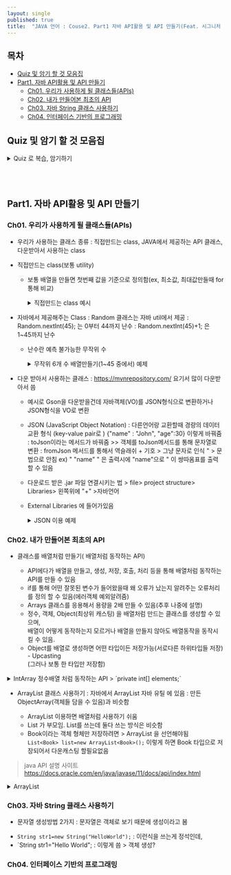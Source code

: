 ```yaml
---
layout: single
published: true
title:  "JAVA 언어 : Couse2. Part1 자바 API활용 및 API 만들기(Feat. 시그니처 백엔드 강의)"
---
```


## 목차

- [Quiz 및 암기 할 것 모음집](#quiz-및-암기-할-것-모음집)
- [Part1. 자바 API활용 및 API 만들기](#part1-자바-api활용-및-api-만들기)
  * [Ch01. 우리가 사용하게 될 클래스들(APIs)](#ch01-우리가-사용하게-될-클래스들apis)
  * [Ch02. 내가 만들어본 최초의 API](#ch02-내가-만들어본-최초의-api)
  * [Ch03. 자바 String 클래스 사용하기](#ch03-자바-string-클래스-사용하기)
  * [Ch04. 인터페이스 기반의 프로그래밍](#ch04-인터페이스-기반의-프로그래밍)




## Quiz 및 암기 할 것 모음집


<details>
  <summary>
    Quiz 로 복습, 암기하기
  </summary>
<div markdown="1">
  <br>

1. Random클래스를 이용하여 난수를  1~10까지 발생시키는 코드?
  <br>

2. 프로그래밍 언어나 플랫폼에 상관없이 데이터를 교환할 수 있도록 설계된 데이터 형식?

  <br>

3. 이름(name)이 홍길동이고 나이(age)가 30인 데이터를 JSON 형식으로 표현

  <br>

4. JSON 형식의 문자열을 자바 객체로 변환해주는 Gson API의 메서드를 기술

  <br>

5. 객체를 JSON 형식으로 변환해주는 Gson API의 메서드를 기술

  <br>

6. 생성자 안에서 다른 생성자를 호출할때 쓰는 것?
7. 자바에서 제공해주는 클래스 중 모든 객체를 배열에 저장하여 관리하는 클래스는 무엇인가?
8. ArrayList가 저장된 자바 패키지 이름을 쓰세요.
9. ArrayList에 객체를 저장하는 메서드 이름과 객체를 가져오는 메서드 이름을 쓰세요.
10. ArrayList에 저장된 객체의 개수를 구하는 메서드를 쓰세요.
11. ArrayList에 Book  타입처럼 특정 객체만 저장  하려면 어떻게 선언을 해야 하는가



<details>
  <summary>
    답안지
  </summary>

<div markdown="1">
  <br>

1. int num=rand.nextInt(10)+1
2. JSON
3. { “name”:”홍길동”,”age”:30}
4. fromJson()
5. toJson()
6. this(다른생성자 매개변수타입);
7. ArrayList
8. java.util
9. add, get
10. size
11. ArrayList<Book>


</div>
</details>



</div>
</details>

  <br>
  
  <br>
  


  <br>
  


## Part1. 자바 API활용 및 API 만들기

### Ch01. 우리가 사용하게 될 클래스들(APIs) 

* 우리가 사용하는 클래스 종류
  : 직접만드는 class, JAVA에서 제공하는 API 클래스, 다운받아서 사용하는 class

* 직접만드는 class(보통 utility)
  - 보통 배열을 만들면 첫번째 값을 기준으로 정의함(ex, 최소값, 최대값만들때 for 통해 비교)

    <details>
      <summary>
        직접만드는 class 예시
      </summary>
    
    <div markdown="1">
      <br>

  
       - 최소값, 최대값 클래스를 만들고..
  
      ```java
          public class MinMaxFindler {
              private MinMaxFindler(){   }
                public static int findMin(int[] arr){ 
                  int min=arr[0]; // 초기값
                  for(int i=1;i<arr.length;i++){
                      if(arr[i]<min){ 
                        min=arr[i];
                      }//
                }//
                return min;
            }
          public static int findMax(int[] arr){
              int max=arr[0]; // 초기값
              for(int i=1;i<arr.length;i++){
                  if(arr[i]>max){
                      max=arr[i];
                  }//
              }//
              return max;
              }
            }
      ```

    - 사용하는 예시
      
        ```java
        import fc.java.model2.MinMaxFindler;
    
        public class MinMaxFinderTest {
            public static void main(String[] args) {
                int[] arr={5,3,9,1,7};
                int min=MinMaxFindler.findMin(arr);
                int max=MinMaxFindler.findMax(arr);
                System.out.println("min = " + min); // 1
                System.out.println("max = " + max); // 9
            }
          }
      ```

    </div>
    </details>


* 자바에서 제공해주는 Class
  : Random 클래스는 자바 util에서 제공
  : Random.nextInt(45); 는 0부터 44까지 난수
  : Random.nextInt(45)+1; 은 1~45까지 난수

  - 난수란 예측 불가능한 무작위 수


    <details>
      <summary>
        무작위 6개 수 배열만들기(1~45 중에서) 예제
      </summary>
    
    <div markdown="1">
      <br>
    
    ```java
    import java.util.Random;
    
    public class RandomAPI {
        public static void main(String[] args) {
            Random rand=new Random();
            int[] arr=new int[6];
            int i=0; // 저장위치(pos)
            while (i<6){
                int num=rand.nextInt(45)+1; // 1~45 중에 숫자 하나 고르기
                boolean isDuplicate=false; // 기본으로 겹치지 않는다
                for(int j=0;j<i;j++){ //i번째 배열 숫자와 그전까지 숫자 중복하는지 확인하기
                    if(arr[j]==num){ 
                        isDuplicate=true; //같으면 트루 >>겹친다로
                        break;
                    }//
                }//
                if(!isDuplicate){ // 겹치지 않으면 다음 i++ 생성(i번째에 넘버 저장후 i에 1더해줌)
                    arr[i++]=num;
                }
            }//
            for(int num : arr){
                System.out.print(num+" ");
            }
        }
    }
    ```
    
    
    </div>
    </details>

* 다운 받아서 사용하는 클래스
  : https://mvnrepository.com/ 요기서 많이 다운받아서 씀

  - 예시로 Gson을 다운받을건데 자바객체(VO)를 JSON형식으로 변환하거나 JSON형식을 VO로 변환
  - JSON (JavaScript Object Notation) : 다른언어랑 교환할때 경량의 데이터 교환 형식 (key-value pair로 ) {"name" : "John", "age":30} 이렇게 바꿔줌
     : toJson이라는 메서드가 바꿔줌 >>  객체를 toJson메서드를 통해 문자열로 변환
     : fromJson 메서드를 통해서  역슬래쉬 + 기호 > 그냥 문자로 인식 \" > 문법으로 안침
    ex) " \"name\" " 은 출력시에 "name"으로 " 이 쌍따옴표를 출력할 수 있음
  - 다운로드 받은 .jar 파일 연결시키는 법 > file> project structure> Libraries> 왼쪽위에 "+" >자바언어
  - External Libraries 에 들어가있음
    
    <details>
      <summary>
        JSON 이용 예제
      </summary>
      
      <div markdown="1">
      <br>
      - 객체를 toJson메서드를 통해 문자열로 변환
        
      ```java
            import com.google.gson.Gson;
            import fc.java.model2.Person;
          
            public class GsonToAPI {
              public static void main(String[] args) {
                  Person person=new Person("John",30);
                  Gson gson=new Gson();
                  String json=gson.toJson(person); //문자열인 json 에다가  Gson 클래스의 toJson메서드를 사용해서 객체 person을 저장
                  //person객체를 toJson메서드를 통해 문자열로 변환
                  System.out.println(json); // JSON : {"name":"John","age":30}
                }
            }
      ```
 
     - Json 타입을 다시 객체타입으로 자바 객체로 변환
    
      ```java
            import com.google.gson.Gson;
            import fc.java.model2.Person;
            
              import java.util.ArrayList;
            
            public class GsonFromAPI {
                public static void main(String[] args) {
                     String json="{\"name\":\"John\",\"age\":30}"; // JSON->Person  "앞에 역슬래쉬 붙여서 기호로 인식
                     Gson gson=new Gson();
                     Person p=gson.fromJson(json, Person.class); // Person타입으로 바꿀때 > 특이한게 .class도 넣어줘야됨
                     System.out.println(p.getName()); // John
                     System.out.println(p.getAge());  // 30
                     System.out.println(p.toString());
                 }
             }
      ```
      
        </div>
  
    </details>


### Ch02. 내가 만들어본 최초의 API

* 클래스를 배열처럼 만들기( 배열처럼 동작하는 API)

  - API에다가 배열을 만들고, 생성, 저장, 호출, 처리 등을 통해 배열처럼 동작하는 API를 만들 수 있음
  - if를 통해 어떤 잘못된 변수가 들어왔을때 왜 오류가 났는지 알려주는 오류처리를 정의 할 수 있음(에러객체 예외알려줌)
  - Arrays 클래스를 응용해서 용량을 2배 만들 수 있음(추후 나중에 설명)
  - 정수, 객체, Object(최상위 캐스팅) 을 배열처럼 만드는 클래스를 생성할 수 있으며,  
    배열이 어떻게 동작하는지 모르거나 배열을 만들지 않아도 배열동작을 동작시킬 수 있음.
  - Object를 배열로 생성하면 어떤 타입이든 저장가능(서로다른 하위타입들 저장) - Upcasting  
    (그러나 보통 한 타입만 저장함)

<details>
  <summary>
    IntArray 정수배열 처럼 동작하는 API > `private int[] elements;`
  </summary>

<div markdown="1">
  <br>

  - 생성자는 생성, add는 저장, get은 불러오기, size는 사이즈
  
```java
import java.util.Arrays;

public class IntArray {
    private final int DEFAULT_CAPACITY=5; // 수정불가(final)=>상수
    private int[] elements;
    private int size=0;
    // 생성동작
    public IntArray(){
        elements=new int[DEFAULT_CAPACITY]; // 5개크기배열
    }
    // 저장하는 동작
    public void add(int element){
        if(size==elements.length){ //사이즈가 배열길이랑 같을때
            // 크기를 2배로 늘리는 작업
            ensureCapacity();  //따로 메서드 정의해줌
        }
        elements[size++]=element; //size번째 배열은 element이다
    }
    // 얻는동작
    public int get(int index){ // -1, 5~ 
        // index체크? if
         if(index<0 || index<=size){ //에러정의하기
            throw new IndexOutOfBoundsException("범위초과");
        }
        return elements[index];
    }
    // 원소의 개수를 넘겨주는 동작
    public int size(){
        return size;
    }
    public void ensureCapacity(){
        int newCapacity=elements.length*2;
        elements=Arrays.copyOf(elements, newCapacity); //Arrays 라는 API는 나중에 자세히 나옴
    }
}
```

</div>
</details>


* ArrayList  클래스 사용하기
  : 자바에서 ArrayList 자바 유틸 에 있음
  : 만든 ObjectArray(객체들 담을 수 있음)과 비슷함

   - ArrayList 이용하면 배열처럼 사용하기 쉬움
   - List 가 부모임. List를 쓰는데 둘다 쓰는 방식은 비슷함
   - Book이라는 객체 형체만 저장하려면 > ArrayList<Book> 을 선언해야됨  
     `List<Book> list=new ArrayList<Book>();`
     이렇게 하면  Book 타입으로 저장되어서 다운캐스팅 할필요없음

> java API 설명 사이트
> https://docs.oracle.com/en/java/javase/11/docs/api/index.html  

<details>
  <summary>
    ArrayList
  </summary>

<div markdown="1">
  <br>

```java
import fc.java.model2.Book;

import java.util.ArrayList;

public class ArrayListTest {
    public static void main(String[] args) {
        // Book 3권을 배열에 저장하고 출력하세요.
        //ArrayList 활용하기
        ArrayList list=new ArrayList(1);
        //List list=new ArrayList(1);로 해도 상관없음. List가 부모여서
        //원하는 용량의 크기. 입력안하면 기본크기 10
        //계속 크기를 늘릴 수 있음(1넣어놔도 알아서 늘어남)
        //크기 제약이없음 add저장 get 내용 불러오기
        list.add(new Book("자바",15000, "한빛","홍길동"));
        list.add(new Book("C++",17000, "대림","이길동"));
        list.add(new Book("Python",16000, "정보","나길동"));

        // 북타입으로 빼내야됨.(북타입으로 저장햇기때문)
        System.out.println((Book)list.get(0)); //Book의 toString이 호출됨
        System.out.println(list.get(0));//Book의 toString이 호출됨 > Override



    }
}
```


</div>
</details>


### Ch03. 자바 String 클래스 사용하기

* 문자열 생성방법 2가지
  : 문자열은 객체로 보기 때문에 생성이라고 봄

- `String str1=new String("HelloWorld");` : 이런식을 쓰는게 정석인데,
- `String str1="Hello World"; : 이렇게 씀 > 객체 생성?


### Ch04. 인터페이스 기반의 프로그래밍




















